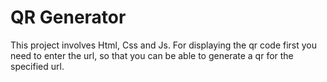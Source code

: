 # QR Generator
This project involves Html, Css and Js.
For displaying the qr code first you need to enter the url, so that you can be able to generate a qr for the specified url.
